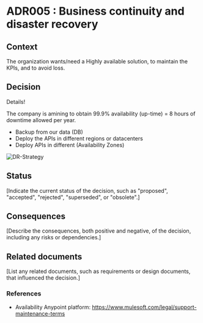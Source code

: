 # ADR005 : Business continuity and disaster recovery

## Context

The organization wants/need a Highly available solution, to maintain the KPIs, and to avoid loss.

## Decision

Details!

The company is amining to obtain 99.9% availability (up-time) = 8 hours of downtime allowed per year.

- Backup from our data (DB)
- Deploy the APIs in different regions or datacenters
- Deploy APIs in different (Availability Zones)

![DR-Strategy](https://d2908q01vomqb2.cloudfront.net/fc074d501302eb2b93e2554793fcaf50b3bf7291/2021/05/13/Figure-1.-DR-strategies.png)



## Status

[Indicate the current status of the decision, such as "proposed", "accepted", "rejected", "superseded", or "obsolete".]

## Consequences

[Describe the consequences, both positive and negative, of the decision, including any risks or dependencies.]

## Related documents

[List any related documents, such as requirements or design documents, that influenced the decision.]

### References
- Availability Anypoint platform: https://www.mulesoft.com/legal/support-maintenance-terms
